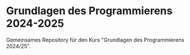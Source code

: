 # Grundlagen des Programmierens 2024-2025
Gemeinsames Repository für den Kurs "Grundlagen des Programmierens 2024/25".

